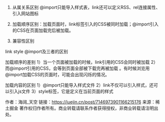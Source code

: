 1. 从属关系区别 @import只能导入样式表，link还可以定义RSS、rel连接属性、引入网站图标

2. 加载顺序区别：加载页面时，link标签引入的CSS被同时加载；@import引入的CSS在页面加载完后被加载。
3. 兼容性区别

link style @import及三者的区别

加载顺序的差别
1）当一个页面被加载的时候，link引用的CSS会同时被加载
2）而@import引用的CSS，会等到页面全部被下载完再被加载
。有时候浏览用@import加载CSS的页面时，可能会出现闪烁的情况。

加载内容的区别
1）@import只能导入样式文件
2）link不仅可以引入样式，还可以引入js文件
3）style标签，它是定义在当前页面的样式


作者：海阔_天空
链接：https://juejin.cn/post/7146973901166215176
来源：稀土掘金
著作权归作者所有。商业转载请联系作者获得授权，非商业转载请注明出处。
